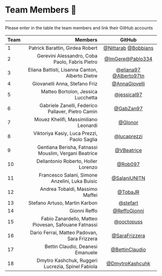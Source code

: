 # Team Members :rocket:

--------------------------------------------------------------------------------

Please enter in the table the team members and link their GitHub accounts

Team |                         Members                   | GitHub
:--- | ------------------------------:                   | :----:
1    | Patrick Barattin, Girdea Robert                   | [@Nittarab](https://github.com/Nittarab) [@Bobbians](https://github.com/Bobbians)
2    | Gerevini Alessandro, Coba Paolo, Fabris Pietro    | [@ImGere](https://github.com/ImGere)[@Pablo334](https://github.com/Pablo334)
3    | Eliana Battisti, Lisanna Canton, Alberto Dietre   | [@eliana97](https://github.com/eliana97) [@Alberto97tn](https://github.com/Alberto97tn)
4    | Giovanelli Anna, Stefano Friz                     | [@AnnaGiovelli](https://github.com/AnnaGiovanelli)
5    | Matteo Bortolon, Jessica Lucchetta                | [@jessical97](https://github.com/jessical97)
6    | Gabriele Zanelli, Federico Pallaver, Pietro Camin | [@GabZan97](https://github.com/GabZan97)
7    | Mouez Khelifi, Massimiliano Leonardi              | [@Glonor](https://github.com/Glonor)
8    | Viktoriya Kasiy, Luca Prezzi, Paolo Saglia        | [@lucaprezzi](https://github.com/lucaprezzi)
9    | Gentiana Berisha, Fatnassi Mouslim, Vergani Beatrice | [@VBeatrice](https://github.com/VBeatrice)
10   | Dellantonio Roberto, Holler Lorenzo               | [@Rob097](https://github.com/Rob097)
11   | Francesco Salani, Simone Anzelini, Luka Buisic    | [@SalaniUNITN](https://github.com/SalaniUNITN)
12   | Andrea Tobaldi, Massimo Maffei                    | [@TobaJR](https://github.com/TobaJR)
13   | Stefano Artuso, Martin Karbon                     | [@stefart](https://github.com/stefart)
14   | Gionni Reffo                                      | [@ReffoGionni](https://github.com/ReffoGionni)
15   | Fabio Zanardello, Matteo Piovesan, Safouane Fatnassi| [@ooctopuss](https://github.com/ooctopuss)
16   | Dario Ferrai, Matteo Padovan, Sara Frizzera       | [@SaraFrizzera](https://github.com/SaraFrizzera)
17   | Bettin Claudio, Deanesi Emanuele                  | [@BettinClaudio](https://github.com/BettinClaudio/)
18   | Dmytro Kashchuk, Ruggeri Lucrezia, Spinel Fabiola | [@DmytroKashcuhk](https://github.com/DmytroKashchuk)  
